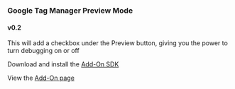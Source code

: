 ### Google Tag Manager Preview Mode
#### v0.2

This will add a checkbox under the Preview button, giving you the power to turn debugging on or off

Download and install the [Add-On SDK](https://developer.mozilla.org/en-US/Add-ons/SDK/Tutorials/Installation)

View the [Add-On page](https://addons.mozilla.org/en-US/firefox/addon/gtm-preview-mode/)